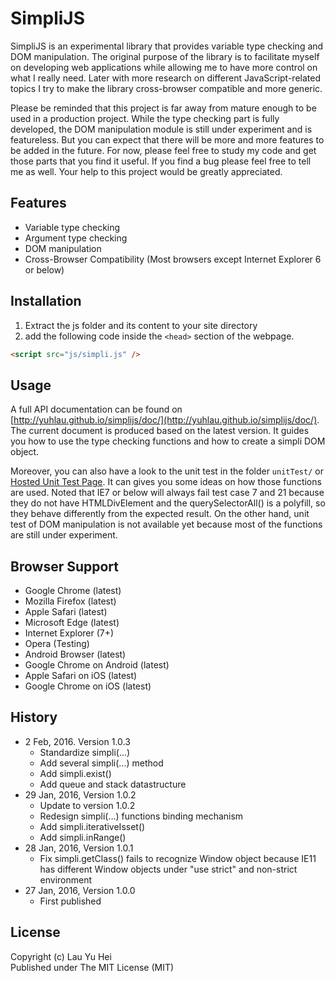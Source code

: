 # SimpliJS
SimpliJS is an experimental library that provides variable type checking and DOM manipulation. The original purpose of the library is to facilitate myself on developing web applications while allowing me to have more control on what I really need. Later with more research on different JavaScript-related topics I try to make the library cross-browser compatible and more generic.  
  
Please be reminded that this project is far away from mature enough to be used in a production project. While the type checking part is fully developed, the DOM manipulation module is still under experiment and is featureless. But you can expect that there will be more and more features to be added in the future. For now, please feel free to study my code and get those parts that you find it useful. If you find a bug please feel free to tell me as well. Your help to this project would be greatly appreciated.  
  
## Features
* Variable type checking
* Argument type checking
* DOM manipulation
* Cross-Browser Compatibility (Most browsers except Internet Explorer 6 or below)
  
## Installation
1. Extract the js folder and its content to your site directory  
2. add the following code inside the ```<head>``` section of the webpage.  
``` html
<script src="js/simpli.js" />
```  

## Usage 
A full API documentation can be found on [http://yuhlau.github.io/simplijs/doc/](http://yuhlau.github.io/simplijs/doc/). The current document is produced based on the latest version. It guides you how to use the type checking functions and how to create a simpli DOM object.  
  
Moreover, you can also have a look to the unit test in the folder ```unitTest/``` or [Hosted Unit Test Page](http://yuhlau.github.io/simplijs/unitTest/). It can gives you some ideas on how those functions are used. Noted that IE7 or below will always fail test case 7 and 21 because they do not have HTMLDivElement and the querySelectorAll() is a polyfill, so they behave differently from the expected result. On the other hand, unit test of DOM manipulation is not available yet because most of the functions are still under experiment.  
  
## Browser Support
* Google Chrome (latest)
* Mozilla Firefox (latest)
* Apple Safari (latest)
* Microsoft Edge (latest)
* Internet Explorer (7+)
* Opera (Testing)
* Android Browser (latest)
* Google Chrome on Android (latest)
* Apple Safari on iOS (latest)
* Google Chrome on iOS (latest)
  
## History
* 2 Feb, 2016. Version 1.0.3
  * Standardize simpli(...)
  * Add several simpli(...) method
  * Add simpli.exist()
  * Add queue and stack datastructure
* 29 Jan, 2016, Version 1.0.2
  * Update to version 1.0.2
  * Redesign simpli(...) functions binding mechanism
  * Add simpli.iterativeIsset()
  * Add simpli.inRange()
* 28 Jan, 2016, Version 1.0.1
  * Fix simpli.getClass() fails to recognize Window object because IE11 has different Window objects under "use strict" and non-strict environment
* 27 Jan, 2016, Version 1.0.0
  * First published
  
## License
Copyright (c) Lau Yu Hei  
Published under The MIT License (MIT)
